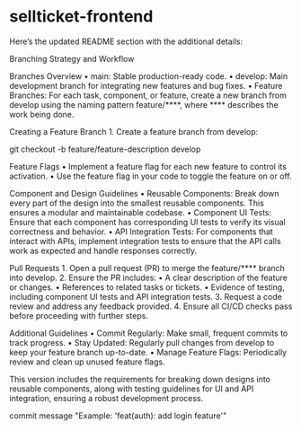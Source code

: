 # sellticket-frontend
Here’s the updated README section with the additional details:

Branching Strategy and Workflow

Branches Overview
	•	main: Stable production-ready code.
	•	develop: Main development branch for integrating new features and bug fixes.
	•	Feature Branches: For each task, component, or feature, create a new branch from develop using the naming pattern feature/****, where **** describes the work being done.

Creating a Feature Branch
	1.	Create a feature branch from develop:

git checkout -b feature/feature-description develop



Feature Flags
	•	Implement a feature flag for each new feature to control its activation.
	•	Use the feature flag in your code to toggle the feature on or off.

Component and Design Guidelines
	•	Reusable Components: Break down every part of the design into the smallest reusable components. This ensures a modular and maintainable codebase.
	•	Component UI Tests: Ensure that each component has corresponding UI tests to verify its visual correctness and behavior.
	•	API Integration Tests: For components that interact with APIs, implement integration tests to ensure that the API calls work as expected and handle responses correctly.

Pull Requests
	1.	Open a pull request (PR) to merge the feature/**** branch into develop.
	2.	Ensure the PR includes:
	•	A clear description of the feature or changes.
	•	References to related tasks or tickets.
	•	Evidence of testing, including component UI tests and API integration tests.
	3.	Request a code review and address any feedback provided.
	4.	Ensure all CI/CD checks pass before proceeding with further steps.

Additional Guidelines
	•	Commit Regularly: Make small, frequent commits to track progress.
	•	Stay Updated: Regularly pull changes from develop to keep your feature branch up-to-date.
	•	Manage Feature Flags: Periodically review and clean up unused feature flags.

This version includes the requirements for breaking down designs into reusable components, along with testing guidelines for UI and API integration, ensuring a robust development process.

commit message 
"Example: 'feat(auth): add login feature'"
